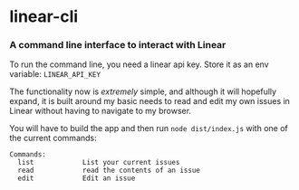 # linear-cli
### A command line interface to interact with Linear

To run the command line, you need a linear api key.
Store it as an env variable: `LINEAR_API_KEY`

The functionality now is *extremely* simple, and although
it will hopefully expand, it is built around my basic needs
to read and edit my own issues in Linear without having
to navigate to my browser.

You will have to build the app and then run `node dist/index.js`
with one of the current commands:
```
Commands:
  list            List your current issues
  read            read the contents of an issue
  edit            Edit an issue
```



